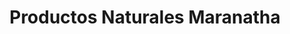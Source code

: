 ---
title: "Productos Naturales Maranatha"
url: /chinandega/productos-naturales-maranatha/
shop: general
---